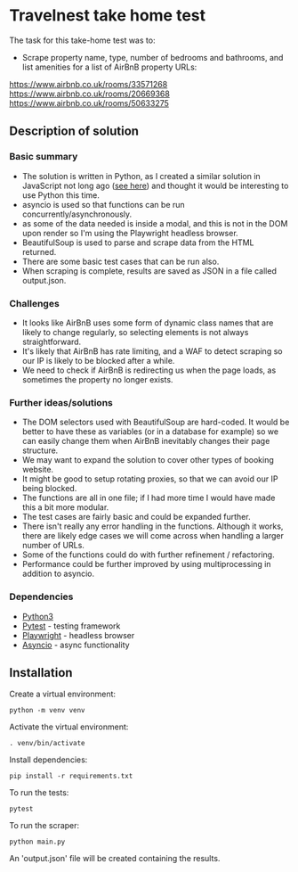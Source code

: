 
# Travelnest take home test
The task for this take-home test was to:
* Scrape property name, type, number of bedrooms and bathrooms, and list amenities for a list of AirBnB property URLs:

https://www.airbnb.co.uk/rooms/33571268
https://www.airbnb.co.uk/rooms/20669368
https://www.airbnb.co.uk/rooms/50633275 

## Description of solution
### Basic summary
* The solution is written in Python, as I created a similar solution in JavaScript not long ago ([see here](https://github.com/luke-pomeroy/adimo-test)) and thought it would be interesting to use Python this time.
* asyncio is used so that functions can be run concurrently/asynchronously.
* as some of the data needed is inside a modal, and this is not in the DOM upon render so I'm using the Playwright headless browser.
* BeautifulSoup is used to parse and scrape data from the HTML returned.
* There are some basic test cases that can be run also.
* When scraping is complete, results are saved as JSON in a file called output.json.
### Challenges
* It looks like AirBnB uses some form of dynamic class names that are likely to change regularly, so selecting elements is not always straightforward.
* It's likely that AirBnB has rate limiting, and a WAF to detect scraping so our IP is likely to be blocked after a while.
* We need to check if AirBnB is redirecting us when the page loads, as sometimes the property no longer exists.
### Further ideas/solutions
* The DOM selectors used with BeautifulSoup are hard-coded. It would be better to have these as variables (or in a database for example) so we can easily change them when AirBnB inevitably changes their page structure.
* We may want to expand the solution to cover other types of booking website.
* It might be good to setup rotating proxies, so that we can avoid our IP being blocked. 
* The functions are all in one file; if I had more time I would have made this a bit more modular.
* The test cases are fairly basic and could be expanded further.
* There isn't really any error handling in the functions. Although it works, there are likely edge cases we will come across when handling a larger number of URLs.
* Some of the functions could do with further refinement / refactoring.
* Performance could be further improved by using multiprocessing in addition to asyncio.

### Dependencies
* [Python3](https://www.python.org/)
* [Pytest](https://docs.pytest.org/) - testing framework
* [Playwright](https://playwright.dev/) - headless browser
* [Asyncio](https://docs.python.org/3/library/asyncio.html) - async functionality

## Installation
Create a virtual environment:
```
python -m venv venv
```
Activate the virtual environment:
```
. venv/bin/activate
```
Install dependencies:
```
pip install -r requirements.txt 
```
To run the tests:
```
pytest
```
To run the scraper:
```
python main.py
```
An 'output.json' file will be created containing the results.
